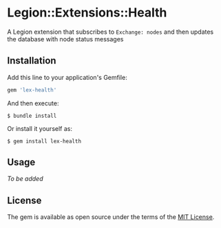 # Legion::Extensions::Health

A Legion extension that subscribes to `Exchange: nodes` and then updates the database with node status messages

## Installation

Add this line to your application's Gemfile:

```ruby
gem 'lex-health'
```

And then execute:

    $ bundle install

Or install it yourself as:

    $ gem install lex-health

## Usage
*To be added*

## License

The gem is available as open source under the terms of the [MIT License](https://opensource.org/licenses/MIT).
